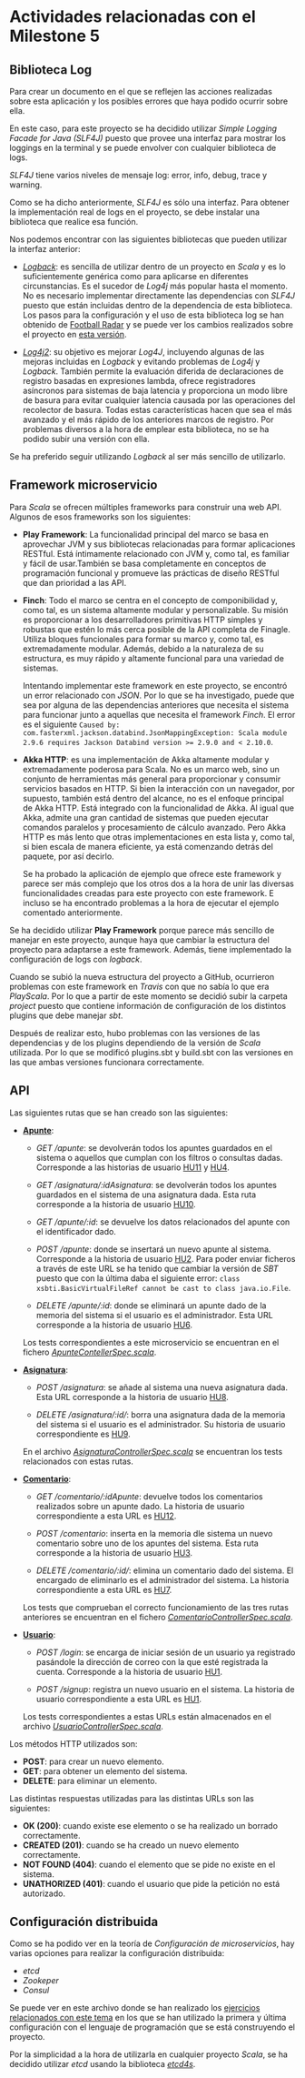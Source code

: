 # Actividades relacionadas con el Milestone 5

## Biblioteca Log

Para crear un documento en el que se reflejen las acciones realizadas sobre esta aplicación y los posibles errores que haya podido ocurrir sobre ella.

En este caso, para este proyecto se ha decidido utilizar *Simple Logging Facade for Java (SLF4J)* puesto que provee una interfaz para mostrar los loggings en la terminal y se puede envolver con cualquier biblioteca de logs.

*SLF4J* tiene varios niveles de mensaje log: error, info, debug, trace y warning.

Como se ha dicho anteriormente, *SLF4J* es sólo una interfaz. Para obtener la implementación real de logs en el proyecto, se debe instalar una biblioteca que realice esa función. 

Nos podemos encontrar con las siguientes bibliotecas que pueden utilizar la interfaz anterior: 

* [*Logback*](https://logback.qos.ch/): es sencilla de utilizar dentro de un proyecto en *Scala* y es lo suficientemente genérica como para aplicarse en diferentes circunstancias. Es el sucedor de *Log4j* más popular hasta el momento. No es necesario implementar directamente las dependencias con *SLF4J* puesto que están incluidas dentro de la dependencia de esta biblioteca. Los pasos para la configuración y el uso de esta biblioteca log se han obtenido de [Football Radar](https://engineering.footballradar.com/introduction-to-logging-in-scala/) y se puede ver los cambios realizados sobre el proyecto en [esta versión](https://github.com/mjls130598/SharingNotes/commit/9b130b9c4477be18fd8340af6b2535e82dbc8cda).

* [*Log4j2*](https://logging.apache.org/log4j/2.x/): su objetivo es mejorar *Log4J*, incluyendo algunas de las mejoras incluidas en *Logback* y evitando problemas de *Log4j* y *Logback*. También permite la evaluación diferida de declaraciones de registro basadas en expresiones lambda, ofrece registradores asíncronos para sistemas de baja latencia y proporciona un modo libre de basura para evitar cualquier latencia causada por las operaciones del recolector de basura. Todas estas características hacen que sea el más avanzado y el más rápido de los anteriores marcos de registro. Por problemas diversos a la hora de emplear esta biblioteca, no se ha podido subir una versión con ella.

Se ha preferido seguir utilizando *Logback* al ser más sencillo de utilizarlo.

## Framework microservicio

Para *Scala* se ofrecen múltiples frameworks para construir una web API. Algunos de esos frameworks son los siguientes:

* **Play Framework**: La funcionalidad principal del marco se basa en aprovechar JVM y sus bibliotecas relacionadas para formar aplicaciones RESTful. Está íntimamente relacionado con JVM y, como tal, es familiar y fácil de usar.También se basa completamente en conceptos de programación funcional y promueve las prácticas de diseño RESTful que dan prioridad a las API.

* **Finch**: Todo el marco se centra en el concepto de componibilidad y, como tal, es un sistema altamente modular y personalizable. Su misión es proporcionar a los desarrolladores primitivas HTTP simples y robustas que estén lo más cerca posible de la API completa de Finagle. Utiliza bloques funcionales para formar su marco y, como tal, es extremadamente modular. Además, debido a la naturaleza de su estructura, es muy rápido y altamente funcional para una variedad de sistemas.

    Intentando implementar este framework en este proyecto, se encontró un error relacionado con *JSON*. Por lo que se ha investigado, puede que sea por alguna de las dependencias anteriores que necesita el sistema para funcionar junto a aquellas que necesita el framework *Finch*. El error es el siguiente `Caused by: com.fasterxml.jackson.databind.JsonMappingException: Scala module 2.9.6 requires Jackson Databind version >= 2.9.0 and < 2.10.0`.

* **Akka HTTP**: es una implementación de Akka altamente modular y extremadamente poderosa para Scala. No es un marco web, sino un conjunto de herramientas más general para proporcionar y consumir servicios basados ​​en HTTP. Si bien la interacción con un navegador, por supuesto, también está dentro del alcance, no es el enfoque principal de Akka HTTP. Está integrado con la funcionalidad de Akka. Al igual que Akka, admite una gran cantidad de sistemas que pueden ejecutar comandos paralelos y procesamiento de cálculo avanzado. Pero Akka HTTP es más lento que otras implementaciones en esta lista y, como tal, si bien escala de manera eficiente, ya está comenzando detrás del paquete, por así decirlo.

    Se ha probado la aplicación de ejemplo que ofrece este framework y parece ser más complejo que los otros dos a la hora de unir las diversas funcionalidades creadas para este proyecto con este framework. E incluso se ha encontrado problemas a la hora de ejecutar el ejemplo comentado anteriormente.

Se ha decidido utilizar **Play Framework** porque parece más sencillo de manejar en este proyecto, aunque haya que cambiar la estructura del proyecto para adaptarse a este framework. Además, tiene implementado la configuración de logs con *logback*.

Cuando se subió la nueva estructura del proyecto a GitHub, ocurrieron problemas con este framework en *Travis* con que no sabía lo que era *PlayScala*. Por lo que a partir de este momento se decidió subir la carpeta *project* puesto que contiene información de configuración de los distintos plugins que debe manejar *sbt*.

Después de realizar esto, hubo problemas con las versiones de las dependencias y de los plugins dependiendo de la versión de *Scala* utilizada. Por lo que se modificó plugins.sbt y build.sbt con las versiones en las que ambas versiones funcionara correctamente.

## API

Las siguientes rutas que se han creado son las siguientes:

* [**Apunte**](https://github.com/mjls130598/SharingNotes/blob/master/app/controllers/ApunteController.scala):

    * *GET /apunte*: se devolverán todos los apuntes guardados en el sistema o aquellos que cumplan con los filtros o consultas dadas. Corresponde a las historias de usuario [HU11](https://github.com/mjls130598/SharingNotes/issues/30) y [HU4](https://github.com/mjls130598/SharingNotes/issues/14).
    
    * *GET /asignatura/:idAsignatura*: se devolverán todos los apuntes guardados en el sistema de una asignatura dada. Esta ruta corresponde a la historia de usuario [HU10](https://github.com/mjls130598/SharingNotes/issues/24).

    * *GET /apunte/:id*: se devuelve los datos relacionados del apunte con el identificador dado.

    * *POST /apunte*: donde se insertará un nuevo apunte al sistema. Corresponde a la historia de usuario [HU2](https://github.com/mjls130598/SharingNotes/issues/12). Para poder enviar ficheros a través de este URL se ha tenido que cambiar la versión de *SBT* puesto que con la última daba el siguiente error: `class xsbti.BasicVirtualFileRef cannot be cast to class java.io.File`.

    * *DELETE /apunte/:id*: donde se eliminará un apunte dado de la memoria del sistema si el usuario es el administrador. Esta URL corresponde a la historia de usuario [HU6](https://github.com/mjls130598/SharingNotes/issues/16).

    Los tests correspondientes a este microservicio se encuentran en el fichero [*ApunteContellerSpec.scala*](https://github.com/mjls130598/SharingNotes/blob/master/test/controllers/ApunteControllerSpec.scala).

* [**Asignatura**](https://github.com/mjls130598/SharingNotes/blob/master/app/controllers/AsignaturaController.scala):

    * *POST /asignatura*: se añade al sistema una nueva asignatura dada. Esta URL corresponde a la historia de usuario [HU8](https://github.com/mjls130598/SharingNotes/issues/18).

    * *DELETE /asignatura/:id/*: borra una asignatura dada de la memoria del sistema si el usuario es el administrador. Su historia de usuario correspondiente es [HU9](https://github.com/mjls130598/SharingNotes/issues/19).

    En el archivo [*AsignaturaControllerSpec.scala*](https://github.com/mjls130598/SharingNotes/blob/master/test/controllers/AsignaturaControllerSpec.scala) se encuentran los tests relacionados con estas rutas.

* [**Comentario**](https://github.com/mjls130598/SharingNotes/blob/master/app/controllers/ComentarioController.scala):

    * *GET /comentario/:idApunte*: devuelve todos los comentarios realizados sobre un apunte dado. La historia de usuario correspondiente a esta URL es [HU12](https://github.com/mjls130598/SharingNotes/issues/31).

    * *POST /comentario*: inserta en la memoria dle sistema un nuevo comentario sobre uno de los apuntes del sistema. Esta ruta corresponde a la historia de usuario [HU3](https://github.com/mjls130598/SharingNotes/issues/13).

    * *DELETE /comentario/:id/*: elimina un comentario dado del sistema. El encargado de eliminarlo es el administrador del sistema. La historia correspondiente a esta URL es [HU7](https://github.com/mjls130598/SharingNotes/issues/17).

    Los tests que comprueban el correcto funcionamiento de las tres rutas anteriores se encuentran en el fichero [*ComentarioControllerSpec.scala*](https://github.com/mjls130598/SharingNotes/blob/master/test/controllers/ComentarioControllerSpec.scala).

* [**Usuario**](https://github.com/mjls130598/SharingNotes/blob/master/app/controllers/UsuarioController.scala):

    * *POST /login*: se encarga de iniciar sesión de un usuario ya registrado pasándole la dirección de correo con la que esté registrada la cuenta. Corresponde a la historia de usuario [HU1](https://github.com/mjls130598/SharingNotes/issues/10).

    * *POST /signup*: registra un nuevo usuario en el sistema. La historia de usuario correspondiente a esta URL es [HU1](https://github.com/mjls130598/SharingNotes/issues/10).

    Los tests correspondientes a estas URLs están almacenados en el archivo [*UsuarioControllerSpec.scala*](https://github.com/mjls130598/SharingNotes/blob/master/test/controllers/UsuarioControllerSpec.scala).

Los métodos HTTP utilizados son:

* **POST**: para crear un nuevo elemento.
* **GET**: para obtener un elemento del sistema.
* **DELETE**: para eliminar un elemento.

Las distintas respuestas utilizadas para las distintas URLs son las siguientes:

* **OK (200)**: cuando existe ese elemento o se ha realizado un borrado correctamente.
* **CREATED (201)**: cuando se ha creado un nuevo elemento correctamente.
* **NOT FOUND (404)**: cuando el elemento que se pide no existe en el sistema.
* **UNATHORIZED (401)**: cuando el usuario que pide la petición no está autorizado.

## Configuración distribuida

Como se ha podido ver en la teoría de *Configuración de microservicios*, hay varias opciones para realizar la configuración distribuida:

* *etcd*
* *Zookeper*
* *Consul*

Se puede ver en este archivo donde se han realizado los [ejercicios relacionados con este tema](https://github.com/mjls130598/CC-ejercicios/blob/master/ej_tema7.md) en los que se han utilizado la primera y última configuración con el lenguaje de programación que se está construyendo el proyecto.

Por la simplicidad a la hora de utilizarla en cualquier proyecto *Scala*, se ha decidido utilizar *etcd* usando la biblioteca [*etcd4s*](https://github.com/mingchuno/etcd4s).